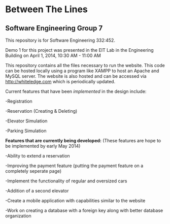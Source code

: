 <h1>Between The Lines</h1>

<h2>Software Engineering Group 7</h2>

This repository is for Software Engineering 332:452.

Demo 1 for this project was presented in the EIT Lab in the Engineering Building on April 1, 2014, 10:30 AM - 11:00 AM

This repository contains all the files necessary to run the website.
This code can be hosted locally using a program like XAMPP to host an Apache and MySQL server.
The website is also hosted and can be accessed via http://whiteledge.com which is periodically updated.

Current features that have been <i>implemented</i> in the design include:

-Registration

-Reservation (Creating & Deleting)

-Elevator Simulation

-Parking Simulation

<b>Features that are currently being developed:</b> (These features are hope to be implemented by early May 2014)

-Ability to extend a reservation

-Improving the payment feature (putting the payment feature on a completely seperate page)

-Implement the functionality of regular and oversized cars

-Addition of a second elevator

-Create a mobile application with capabilities similar to the website

-Work on creating a database with a foreign key along with better database organization
